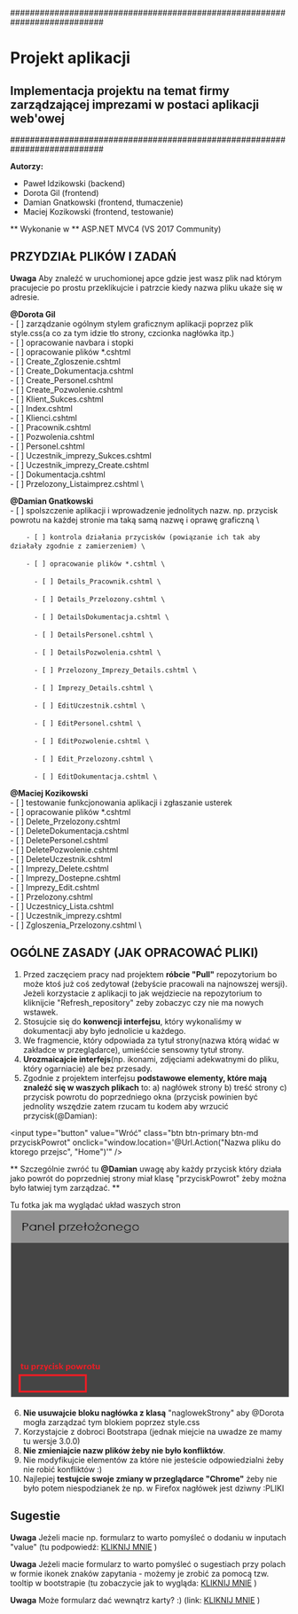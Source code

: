 ###########################################################################

# Projekt aplikacji 
## Implementacja projektu na temat firmy zarządzającej imprezami w postaci aplikacji web'owej

###########################################################################

**Autorzy:**
* Paweł Idzikowski (backend)
* Dorota Gil (frontend)
* Damian Gnatkowski (frontend, tłumaczenie)
* Maciej Kozikowski (frontend, testowanie)

** Wykonanie w ** ASP.NET MVC4 (VS 2017 Community)

## PRZYDZIAŁ PLIKÓW I ZADAŃ

**Uwaga** Aby znaleźć w uruchomionej apce gdzie jest wasz plik nad którym pracujecie po prostu przeklikujcie i patrzcie kiedy nazwa pliku ukaże się w adresie.

**@Dorota Gil** \
        - [ ] zarządzanie ogólnym stylem graficznym aplikacji poprzez plik style.css(a co za tym idzie tło strony, czcionka nagłówka itp.) \
		- [ ] opracowanie navbara i stopki \
		- [ ] opracowanie plików *.cshtml  \
		  - [ ] Create_Zgloszenie.cshtml  \
		  - [ ] Create_Dokumentacja.cshtml \
		  - [ ] Create_Personel.cshtml \
		  - [ ] Create_Pozwolenie.cshtml \
		  - [ ] Klient_Sukces.cshtml \
		  - [ ] Index.cshtml \
		  - [ ] Klienci.cshtml \
		  - [ ] Pracownik.cshtml \
		  - [ ] Pozwolenia.cshtml \
		  - [ ] Personel.cshtml \
		  - [ ] Uczestnik_imprezy_Sukces.cshtml \
		  - [ ] Uczestnik_imprezy_Create.cshtml \
		  - [ ] Dokumentacja.cshtml \
		  - [ ] Przelozony_Listaimprez.cshtml \
		  
**@Damian Gnatkowski** \
        - [ ] spolszczenie aplikacji i wprowadzenie jednolitych nazw. np. przycisk powrotu na każdej stronie ma taką samą nazwę i oprawę graficzną \
	
		- [ ] kontrola działania przycisków (powiązanie ich tak aby działały zgodnie z zamierzeniem) \
		
		- [ ] opracowanie plików *.cshtml \ 
		
		  - [ ] Details_Pracownik.cshtml \
		  
		  - [ ] Details_Przelozony.cshtml \
		  
		  - [ ] DetailsDokumentacja.cshtml \ 
		  
		  - [ ] DetailsPersonel.cshtml \ 
		  
		  - [ ] DetailsPozwolenia.cshtml \ 
		  
		  - [ ] Przelozony_Imprezy_Details.cshtml \ 
		  
		  - [ ] Imprezy_Details.cshtml \ 
		  
		  - [ ] EditUczestnik.cshtml \
		  
		  - [ ] EditPersonel.cshtml \
		  
		  - [ ] EditPozwolenie.cshtml \
		  
		  - [ ] Edit_Przelozony.cshtml \
		  
		  - [ ] EditDokumentacja.cshtml \

**@Maciej Kozikowski** \
        - [ ] testowanie funkcjonowania aplikacji i zgłaszanie usterek \
		- [ ] opracowanie plików *.cshtml  \
		  - [ ] Delete_Przelozony.cshtml \
		  - [ ] DeleteDokumentacja.cshtml \
		  - [ ] DeletePersonel.cshtml \
		  - [ ] DeletePozwolenie.cshtml \
		  - [ ] DeleteUczestnik.cshtml \
		  - [ ] Imprezy_Delete.cshtml \
		  - [ ] Imprezy_Dostepne.cshtml \
		  - [ ] Imprezy_Edit.cshtml \
		  - [ ] Przelozony.cshtml \
		  - [ ] Uczestnicy_Lista.cshtml \
		  - [ ] Uczestnik_imprezy.cshtml \
		  - [ ] Zgloszenia_Przelozony.cshtml \


## OGÓLNE ZASADY (JAK OPRACOWAĆ PLIKI)

1. Przed zaczęciem pracy nad projektem **róbcie "Pull"** repozytorium bo może ktoś już coś zedytował (żebyście pracowali na najnowszej wersji). Jeżeli korzystacie z aplikacji to jak wejdziecie na repozytorium to kliknijcie "Refresh_repository" zeby zobaczyc czy nie ma nowych wstawek.
2. Stosujcie się do **konwencji interfejsu**, który wykonaliśmy w dokumentacji aby było jednolicie u każdego.
3. We fragmencie, który odpowiada za tytuł strony(nazwa którą widać w zakładce w przeglądarce), umieśćcie sensowny tytuł strony.
4. **Urozmaicajcie interfejs**(np. ikonami, zdjęciami adekwatnymi do pliku, który ogarniacie) ale bez przesady.
5. Zgodnie z projektem interfejsu **podstawowe elementy, które mają znaleźć się w waszych plikach** to:
a) nagłówek strony
b) treść strony
c) przycisk powrotu do poprzedniego okna (przycisk powinien być jednolity wszędzie zatem rzucam tu kodem
aby wrzucić przycisk(@Damian): 

<input type="button" value="Wróć" class="btn btn-primary btn-md przyciskPowrot" onclick="window.location='@Url.Action("Nazwa pliku do ktorego przejsc", "Home")'" />

** Szczególnie zwróć tu **@Damian** uwagę aby każdy przycisk który działa jako powrót do poprzedniej strony miał klasę "przyciskPowrot" żeby można było łatwiej tym zarządzać. **

Tu fotka jak ma wyglądać układ waszych stron
![Error](https://github.com/trolit/inzOpr_Aplikacja/blob/master/images/example.PNG)

6. **Nie usuwajcie bloku nagłówka z klasą** "naglowekStrony" aby @Dorota mogła zarządzać tym blokiem poprzez style.css
7. Korzystajcie z dobroci Bootstrapa (jednak miejcie na uwadze ze mamy tu wersje 3.0.0)
8. **Nie zmieniajcie nazw plików żeby nie było konfliktów**.
9. Nie modyfikujcie elementów za które nie jesteście odpowiedzialni żeby nie robić konfliktów :)
10. Najlepiej **testujcie swoje zmiany w przeglądarce "Chrome"** żeby nie było potem niespodzianek że np. w Firefox nagłówek jest dziwny :PLIKI


## Sugestie 

**Uwaga** Jeżeli macie np. formularz to warto pomyśleć o dodaniu w inputach "value" 
(tu podpowiedź: [KLIKNIJ MNIE](https://stackoverflow.com/questions/6062528/html-editorfor-set-default-value) ) 

**Uwaga** Jeżeli macie formularz to warto pomyśleć o sugestiach przy polach w formie ikonek znaków zapytania  - możemy je zrobić za pomocą tzw. tooltip w bootstrapie
(tu zobaczycie jak to wygląda: [KLIKNIJ MNIE](https://www.w3schools.com/bootstrap/bootstrap_tooltip.asp) ) 

**Uwaga** Może formularz dać wewnątrz karty? :) (link: [KLIKNIJ MNIE](https://getbootstrap.com/docs/4.0/components/card/) ) 
